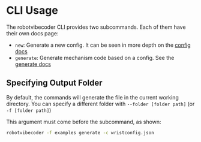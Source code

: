 # CLI Usage

The robotvibecoder CLI provides two subcommands. Each of them have their own docs page:

- `new`: Generate a new config. It can be seen in more depth on the [config docs](config.md)
- `generate`: Generate mechanism code based on a config. See the [generate docs](generate.md)

## Specifying Output Folder

By default, the commands will generate the file in the current working directory. You can specify a different folder with `--folder [folder path]` (or `-f [folder path]`)

This argument must come before the subcommand, as shown:

```sh
robotvibecoder -f examples generate -c wristconfig.json
```
